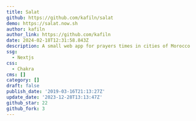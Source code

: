```yaml
---
title: Salat
github: https://github.com/kafiln/salat
demo: https://salat.now.sh
author: kafiln
author_link: https://github.com/kafiln
date: 2024-02-18T12:31:58.843Z
description: A small web app for prayers times in cities of Morocco
ssg:
  - Nextjs
css:
  - Chakra
cms: []
category: []
draft: false
publish_date: '2019-03-16T21:13:27Z'
update_date: '2023-12-28T13:13:47Z'
github_star: 22
github_fork: 3
---
```

